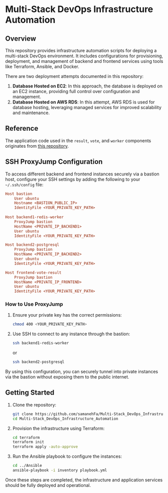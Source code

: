 # Multi-Stack DevOps Infrastructure Automation

## Overview
This repository provides infrastructure automation scripts for deploying a multi-stack DevOps environment. It includes configurations for provisioning, deployment, and management of backend and frontend services using tools like Terraform, Ansible, and Docker.

There are two deployment attempts documented in this repository:

1. **Database Hosted on EC2**: In this approach, the database is deployed on an EC2 instance, providing full control over configuration and management.
2. **Database Hosted on AWS RDS**: In this attempt, AWS RDS is used for database hosting, leveraging managed services for improved scalability and maintenance.

## Reference
The application code used in the `result`, `vote`, and `worker` components originates from [this repository](https://github.com/Pokfinner/ironhack-project-1).

## SSH ProxyJump Configuration
To access different backend and frontend instances securely via a bastion host, configure your SSH settings by adding the following to your `~/.ssh/config` file:

```ini
Host bastion
    User ubuntu
    Hostname <BASTION_PUBLIC_IP>
    IdentityFile <YOUR_PRIVATE_KEY_PATH>
 
Host backend1-redis-worker
    ProxyJump bastion
    HostName <PRIVATE_IP_BACKEND1>
    User ubuntu
    IdentityFile <YOUR_PRIVATE_KEY_PATH>

Host backend2-postgresql
    ProxyJump bastion
    HostName <PRIVATE_IP_BACKEND2>
    User ubuntu
    IdentityFile <YOUR_PRIVATE_KEY_PATH>

Host frontend-vote-result
    ProxyJump bastion
    HostName <PRIVATE_IP_FRONTEND>
    User ubuntu
    IdentityFile <YOUR_PRIVATE_KEY_PATH>
```

### How to Use ProxyJump
1. Ensure your private key has the correct permissions:
   ```sh
   chmod 400 <YOUR_PRIVATE_KEY_PATH>
   ```
2. Use SSH to connect to any instance through the bastion:
   ```sh
   ssh backend1-redis-worker
   ```
   or
   ```sh
   ssh backend2-postgresql
   ```

By using this configuration, you can securely tunnel into private instances via the bastion without exposing them to the public internet.

## Getting Started
1. Clone the repository:
   ```sh
   git clone https://github.com/samanehFa/Multi-Stack_DevOps_Infrastructure_Automation.git
   cd Multi-Stack_DevOps_Infrastructure_Automation
   ```
2. Provision the infrastructure using Terraform:
   ```sh
   cd terraform
   terraform init
   terraform apply -auto-approve
   ```
3. Run the Ansible playbook to configure the instances:
   ```sh
   cd ../Ansible
   ansible-playbook -i inventory playbook.yml
   ```

Once these steps are completed, the infrastructure and application services should be fully deployed and operational.
